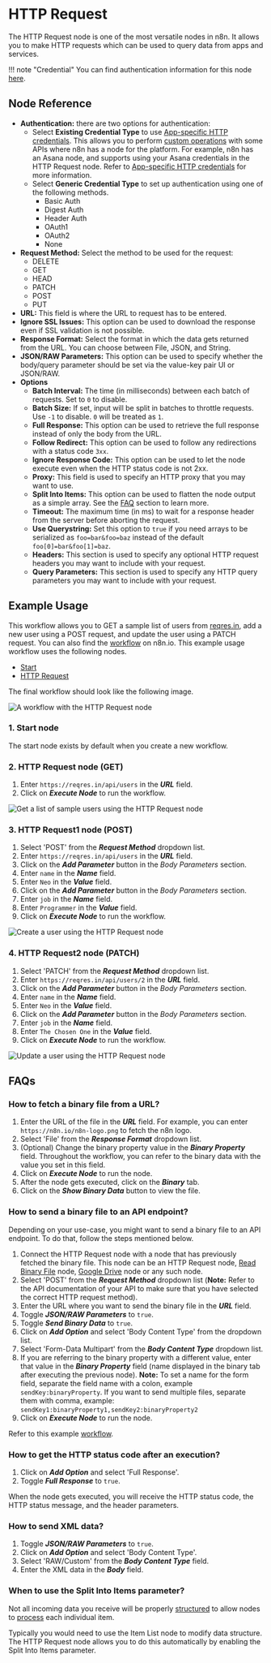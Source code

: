 # HTTP Request

The HTTP Request node is one of the most versatile nodes in n8n. It allows you to make HTTP requests which can be used to query data from apps and services.

!!! note "Credential"
    You can find authentication information for this node [here](/integrations/credentials/httpRequest/).


## Node Reference

- **Authentication:** there are two options for authentication:
	- Select **Existing Credential Type** to use [App-specific HTTP credentials](/integrations/custom-operations/app-specific-http-credentials/). This allows you to perform [custom operations](/integrations/custom-operations/) with some APIs where n8n has a node for the platform. For example, n8n has an Asana node, and supports using your Asana credentials in the HTTP Request node. Refer to [App-specific HTTP credentials](/integrations/custom-operations/app-specific-http-credentials/) for more information.
	- Select **Generic Credential Type** to set up authentication using one of the following methods.
		- Basic Auth
		- Digest Auth
		- Header Auth
		- OAuth1
		- OAuth2
		- None
- **Request Method:** Select the method to be used for the request:
	- DELETE
	- GET
	- HEAD
	- PATCH
	- POST
	- PUT
- **URL:** This field is where the URL to request has to be entered.
- **Ignore SSL Issues:** This option can be used to download the response even if SSL validation is not possible.
- **Response Format:** Select the format in which the data gets returned from the URL. You can choose between File, JSON, and String.
- **JSON/RAW Parameters:** This option can be used to specify whether the body/query parameter should be set via the value-key pair UI or JSON/RAW.
- **Options**
	- **Batch Interval:** The time (in milliseconds) between each batch of requests. Set to `0` to disable.
	- **Batch Size:** If set, input will be split in batches to throttle requests. Use `-1` to disable. `0` will be treated as `1`.
	- **Full Response:** This option can be used to retrieve the full response instead of only the body from the URL.
	- **Follow Redirect:** This option can be used to follow any redirections with a status code `3xx`.
	- **Ignore Response Code:** This option can be used to let the node execute even when the HTTP status code is not 2xx.
	- **Proxy:** This field is used to specify an HTTP proxy that you may want to use.
	- **Split Into Items:** This option can be used to flatten the node output as a simple array. See the [FAQ](#faqs) section to learn more.
	- **Timeout:** The maximum time (in ms) to wait for a response header from the server before aborting the request.
	- **Use Querystring:** Set this option to `true` if you need arrays to be serialized as `foo=bar&foo=baz` instead of the default `foo[0]=bar&foo[1]=baz`.
	- **Headers:** This section is used to specify any optional HTTP request headers you may want to include with your request.
	- **Query Parameters:** This section is used to specify any HTTP query parameters you may want to include with your request.

## Example Usage

This workflow allows you to GET a sample list of users from [reqres.in](https://reqres.in/), add a new user using a POST request, and update the user using a PATCH request. You can also find the [workflow](https://n8n.io/workflows/602) on n8n.io. This example usage workflow uses the following nodes.
- [Start](/integrations/core-nodes/n8n-nodes-base.start/)
- [HTTP Request]()

The final workflow should look like the following image.

![A workflow with the HTTP Request node](/_images/integrations/core-nodes/httprequest/workflow.png)

### 1. Start node

The start node exists by default when you create a new workflow.


### 2. HTTP Request node (GET)

1. Enter `https://reqres.in/api/users` in the ***URL*** field.
2. Click on ***Execute Node*** to run the workflow.

![Get a list of sample users using the HTTP Request node](/_images/integrations/core-nodes/httprequest/httprequest_node.png)


### 3. HTTP Request1 node (POST)

1. Select 'POST' from the ***Request Method*** dropdown list.
2. Enter `https://reqres.in/api/users` in the ***URL*** field.
3. Click on the ***Add Parameter*** button in the *Body Parameters* section.
4. Enter `name` in the ***Name*** field.
5. Enter `Neo` in the ***Value*** field.
6. Click on the ***Add Parameter*** button in the *Body Parameters* section.
7. Enter `job` in the ***Name*** field.
8. Enter `Programmer` in the ***Value*** field.
9. Click on ***Execute Node*** to run the workflow.

![Create a user using the HTTP Request node](/_images/integrations/core-nodes/httprequest/httprequest1_node.png)


### 4. HTTP Request2 node (PATCH)

1. Select 'PATCH' from the ***Request Method*** dropdown list.
2. Enter `https://reqres.in/api/users/2` in the ***URL*** field.
3. Click on the ***Add Parameter*** button in the *Body Parameters* section.
4. Enter `name` in the ***Name*** field.
5. Enter `Neo` in the ***Value*** field.
6. Click on the ***Add Parameter*** button in the *Body Parameters* section.
7. Enter `job` in the ***Name*** field.
8. Enter `The Chosen One` in the ***Value*** field.
9. Click on ***Execute Node*** to run the workflow.

![Update a user using the HTTP Request node](/_images/integrations/core-nodes/httprequest/httprequest2_node.png)

## FAQs

### How to fetch a binary file from a URL?

1. Enter the URL of the file in the ***URL*** field. For example, you can enter `https://n8n.io/n8n-logo.png` to fetch the n8n logo.
2. Select 'File' from the ***Response Format*** dropdown list.
3. (Optional) Change the binary property value in the ***Binary Property*** field. Throughout the workflow, you can refer to the binary data with the value you set in this field.
4. Click on ***Execute Node*** to run the node.
5. After the node gets executed, click on the ***Binary*** tab.
6. Click on the ***Show Binary Data*** button to view the file.

### How to send a binary file to an API endpoint?

Depending on your use-case, you might want to send a binary file to an API endpoint. To do that, follow the steps mentioned below.

1. Connect the HTTP Request node with a node that has previously fetched the binary file. This node can be an HTTP Request node, [Read Binary File](/integrations/core-nodes/n8n-nodes-base.readBinaryFile/) node, [Google Drive](/integrations/nodes/n8n-nodes-base.googleDrive/) node or any such node.
2. Select 'POST' from the ***Request Method*** dropdown list (**Note:** Refer to the API documentation of your API to make sure that you have selected the correct HTTP request method).
3. Enter the URL where you want to send the binary file in the ***URL*** field.
4. Toggle ***JSON/RAW Parameters*** to `true`.
5. Toggle ***Send Binary Data*** to `true`.
6. Click on ***Add Option*** and select 'Body Content Type' from the dropdown list.
7. Select 'Form-Data Multipart' from the ***Body Content Type*** dropdown list.
8. If you are referring to the binary property with a different value, enter that value in the ***Binary Property*** field (name displayed in the binary tab after executing the previous node).
**Note:** To set a name for the form field, separate the field name with a colon, example `sendKey:binaryProperty`. If you want to send multiple files, separate them with comma, example: `sendKey1:binaryProperty1,sendKey2:binaryProperty2`
9. Click on ***Execute Node*** to run the node.

Refer to this example [workflow](https://n8n.io/workflows/1338).

### How to get the HTTP status code after an execution?

1. Click on ***Add Option*** and select 'Full Response'.
2. Toggle ***Full Response*** to `true`.

When the node gets executed, you will receive the HTTP status code, the HTTP status message, and the header parameters.

### How to send XML data?

1. Toggle ***JSON/RAW Parameters*** to `true`.
2. Click on ***Add Option*** and select 'Body Content Type'.
3. Select 'RAW/Custom' from the ***Body Content Type*** field.
4. Enter the XML data in the ***Body*** field.

### When to use the Split Into Items parameter?

Not all incoming data you receive will be properly [structured](/data/data-structure/) to allow nodes to [process](/data/data-structure/#data-flow) each individual item.

Typically you would need to use the Item List node to modify data structure. The HTTP Request node allows you to do this automatically by enabling the Split Into Items parameter.





